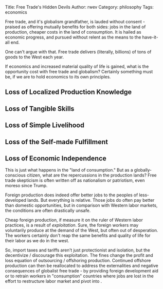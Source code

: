 Title: Free Trade's Hidden Devils
Author: rwev
Category: philosophy
Tags: economics

Free trade, and it's globalism grandfather, is lauded without consent - praised as offering mutually benefits for both sides: jobs in the land of production, cheaper costs in the land of consumption. It is hailed as economic progress, and pursued without relent as the means to the have-it-all end. 

One can't argue with that. Free trade delivers (literally, billions) of tons of goods to the West each year. 

If economics and increased material quality of life is gained, what is the opportunity cost with free trade and globalism? Certainly something must be, if we are to hold economics to its own principles.

## Loss of Localized Production Knowledge

## Loss of Tangible Skills

## Loss of Simple Livelihood

## Loss of the Self-made Fulfillment

## Loss of Economic Independence

This is just what happens in the "land of consumption." But as a globally-conscious citizen, what are the repercussions in the production lands? Free trade skepticism is often written off as nationalism or patriotism, even moreso since Trump. 

Foreign production does indeed offer better jobs to the peoples of less-developed lands. But everything is relative. Those jobs do often pay better than domestic opportunities, but in comparison with Western labor markets, the conditions are often drastically unsafe. 

Cheap foreign production, if measure it on the ruler of Western labor practices, is a result of _exploitation_. Sure, the foreign workers may voluntarily produce at the demand of the West, but often out of desperation. The workers certainly don't reap the same benefits and quality of life for their labor as we do in the west. 

So, import taxes and tariffs aren't just protectionist and isolation, but the decentivize / discourage this exploitation. The fines change the profit and loss equation of outsourcing / offshoring production. Continued offshore production can then be reallocated to address the externalities and negative consequences of globalist free trade - by providing foreign development aid or to retrain workers in "consumption" countries where jobs are lost in the effort to restructure labor market and pivot into . 
